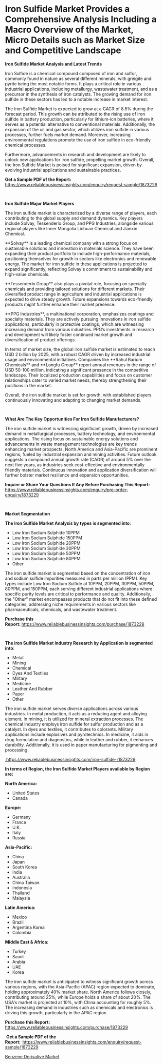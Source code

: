 <p><h1>Iron Sulfide Market Provides a Comprehensive Analysis Including a Macro Overview of the Market, Micro Details such as Market Size and Competitive Landscape</h1></p><p><strong>Iron Sulfide Market Analysis and Latest Trends</strong></p>
<p><p>Iron Sulfide is a chemical compound composed of iron and sulfur, commonly found in nature as several different minerals, with greigite and pyrite being the most notable forms. It plays a critical role in various industrial applications, including metallurgy, wastewater treatment, and as a precursor in the synthesis of iron catalysts. The growing demand for iron sulfide in these sectors has led to a notable increase in market interest.</p><p>The Iron Sulfide Market is expected to grow at a CAGR of 8.5% during the forecast period. This growth can be attributed to the rising use of iron sulfide in battery production, particularly for lithium-ion batteries, where it serves as a potential alternative to conventional materials. Additionally, the expansion of the oil and gas sector, which utilizes iron sulfide in various processes, further fuels market demand. Moreover, increasing environmental regulations promote the use of iron sulfide in eco-friendly chemical processes.</p><p>Furthermore, advancements in research and development are likely to unlock new applications for iron sulfide, propelling market growth. Overall, the Iron Sulfide Market is poised for significant expansion, driven by evolving industrial applications and sustainable practices.</p></p>
<p><strong>Get a Sample PDF of the Report:&nbsp;</strong> <a href="https://www.reliablebusinessinsights.com/enquiry/request-sample/1873229?utm_campaign=3298&utm_medium=2&utm_source=Github&utm_content=ia&utm_term=31032025&utm_id=iron-sulfide">https://www.reliablebusinessinsights.com/enquiry/request-sample/1873229</a></p>
<p>&nbsp;</p>
<p><strong>Iron Sulfide Major Market Players</strong></p>
<p><p>The iron sulfide market is characterized by a diverse range of players, each contributing to the global supply and demand dynamics. Key players include Solvay, Tessenderlo Group, and PPG Industries, alongside various regional players like Inner Mongolia Lichuan Chemical and Jianxin Chemical.</p><p>**Solvay** is a leading chemical company with a strong focus on sustainable solutions and innovation in materials science. They have been expanding their product portfolio to include high-performance materials, positioning themselves for growth in sectors like electronics and renewable energy. The market for iron sulfide in these applications is projected to expand significantly, reflecting Solvay's commitment to sustainability and high-value chemicals.</p><p>**Tessenderlo Group** also plays a pivotal role, focusing on specialty chemicals and providing tailored solutions for different markets. Their diversified product range in agriculture and industrial applications is expected to drive steady growth. Future expansions towards eco-friendly products might further enhance their market presence.</p><p>**PPG Industries**, a multinational corporation, emphasizes coatings and specialty materials. They are actively pursuing innovations in iron sulfide applications, particularly in protective coatings, which are witnessing increasing demand from various industries. PPG’s investments in research and development will likely foster continued market growth and diversification of product offerings.</p><p>In terms of market size, the global iron sulfide market is estimated to reach USD 2 billion by 2025, with a robust CAGR driven by increased industrial usage and environmental initiatives. Companies like **Rahul Barium Chemicals** and **Longfu Group** report annual revenues in the range of USD 50-100 million, indicating a significant presence in the competitive landscape. Their localized production capabilities and focus on customer relationships cater to varied market needs, thereby strengthening their positions in the market. </p><p>Overall, the iron sulfide market is set for growth, with established players continuously innovating and adapting to changing market demands.</p></p>
<p>&nbsp;</p>
<p><strong>What Are The Key Opportunities For Iron Sulfide Manufacturers?</strong></p>
<p><p>The iron sulfide market is witnessing significant growth, driven by increased demand in metallurgical processes, battery technology, and environmental applications. The rising focus on sustainable energy solutions and advancements in waste management technologies are key trends enhancing market prospects. North America and Asia-Pacific are prominent regions, fueled by industrial expansion and mining activities. Future outlook suggests a compound annual growth rate (CAGR) of around 5% over the next five years, as industries seek cost-effective and environmentally friendly materials. Continuous innovation and application diversification will further bolster market resilience and expansion opportunities.</p></p>
<p><strong>Inquire or Share Your Questions If Any Before Purchasing This Report:</strong> <a href="https://www.reliablebusinessinsights.com/enquiry/pre-order-enquiry/1873229?utm_campaign=3298&utm_medium=2&utm_source=Github&utm_content=ia&utm_term=31032025&utm_id=iron-sulfide">https://www.reliablebusinessinsights.com/enquiry/pre-order-enquiry/1873229</a></p>
<p>&nbsp;</p>
<p><strong>Market Segmentation</strong></p>
<p><strong>The Iron Sulfide Market Analysis by types is segmented into:</strong></p>
<p><ul><li>Low Iron Sodium Sulphide 10PPM</li><li>Low Iron Sodium Sulphide 150PPM</li><li>Low Iron Sodium Sulphide 20PPM</li><li>Low Iron Sodium Sulphide 30PPM</li><li>Low Iron Sodium Sulphide 50PPM</li><li>Low Iron Sodium Sulphide 80PPM</li><li>Other</li></ul></p>
<p><p>The iron sulfide market is segmented based on the concentration of iron and sodium sulfide impurities measured in parts per million (PPM). Key types include Low Iron Sodium Sulfide at 10PPM, 20PPM, 30PPM, 50PPM, 80PPM, and 150PPM, each serving different industrial applications where specific purity levels are critical to performance and quality. Additionally, the "Other" market encompasses products that do not fit into these defined categories, addressing niche requirements in various sectors like pharmaceuticals, chemicals, and wastewater treatment.</p></p>
<p><strong>Purchase this Report:&nbsp;</strong><a href="https://www.reliablebusinessinsights.com/purchase/1873229?utm_campaign=3298&utm_medium=2&utm_source=Github&utm_content=ia&utm_term=31032025&utm_id=iron-sulfide">https://www.reliablebusinessinsights.com/purchase/1873229</a></p>
<p>&nbsp;</p>
<p><strong>The Iron Sulfide Market Industry Research by Application is segmented into:</strong></p>
<p><ul><li>Metal</li><li>Mining</li><li>Chemical</li><li>Dyes And Textiles</li><li>Military</li><li>Medicine</li><li>Leather And Rubber</li><li>Paper</li><li>Other</li></ul></p>
<p><p>The iron sulfide market serves diverse applications across various industries. In metal production, it acts as a reducing agent and alloying element. In mining, it is utilized for mineral extraction processes. The chemical industry employs iron sulfide for sulfur production and as a catalyst. In dyes and textiles, it contributes to colorants. Military applications include explosives and pyrotechnics. In medicine, it aids in drug formulation and diagnostics, while in leather and rubber, it enhances durability. Additionally, it is used in paper manufacturing for pigmenting and processing.</p></p>
<p><a href="https://www.reliablebusinessinsights.com/iron-sulfide-r1873229?utm_campaign=3298&utm_medium=2&utm_source=Github&utm_content=ia&utm_term=31032025&utm_id=iron-sulfide">&nbsp;https://www.reliablebusinessinsights.com/iron-sulfide-r1873229</a></p>
<p><strong>In terms of Region, the Iron Sulfide Market Players available by Region are:</strong></p>
<p>
    <p> <strong> North America: </strong>
        <ul>
            <li>United States</li>
            <li>Canada</li>
        </ul>
        </p> 
    <p> <strong> Europe: </strong>
        <ul>
            <li>Germany</li>
            <li>France</li>
            <li>U.K.</li>
            <li>Italy</li>
            <li>Russia</li>
        </ul>
        </p> 
    <p> <strong> Asia-Pacific: </strong>
        <ul>
            <li>China</li>
            <li>Japan</li>
            <li>South Korea</li>
            <li>India</li>
            <li>Australia</li>
            <li>China Taiwan</li>
            <li>Indonesia</li>
            <li>Thailand</li>
            <li>Malaysia</li>
        </ul>
        </p> 
    <p> <strong> Latin America: </strong>
        <ul>
            <li>Mexico</li>
            <li>Brazil</li>
            <li>Argentina Korea</li>
            <li>Colombia</li>
        </ul>
        </p> 
    <p> <strong> Middle East & Africa: </strong>
        <ul>
            <li>Turkey</li>
            <li>Saudi</li>
            <li>Arabia</li>
            <li>UAE</li>
            <li>Korea</li>
        </ul>
    </p>
    </p>
<p><p>The iron sulfide market is anticipated to witness significant growth across various regions, with the Asia-Pacific (APAC) region expected to dominate, holding approximately 40% market share. North America follows closely, contributing around 25%, while Europe holds a share of about 20%. The USA's market is projected at 10%, with China accounting for roughly 5%. The increasing demand in industries such as chemicals and electronics is driving this growth, particularly in the APAC region.</p></p>
<p><strong>Purchase this Report: </strong><a href="https://www.reliablebusinessinsights.com/purchase/1873229?utm_campaign=3298&utm_medium=2&utm_source=Github&utm_content=ia&utm_term=31032025&utm_id=iron-sulfide">https://www.reliablebusinessinsights.com/purchase/1873229</a></p>
<p>&nbsp;<strong>Get a Sample PDF of the Report:&nbsp;&nbsp;</strong><a href="https://www.reliablebusinessinsights.com/enquiry/request-sample/1873229?utm_campaign=3298&utm_medium=2&utm_source=Github&utm_content=ia&utm_term=31032025&utm_id=iron-sulfide">https://www.reliablebusinessinsights.com/enquiry/request-sample/1873229</a></p>
<p><strong></strong></p>
<p><p><a href="https://github.com/nacrehuipie/Market-Research-Report-List-1/blob/main/benzene-derivative-market.md?utm_campaign=3298&utm_medium=2&utm_source=Github&utm_content=ia&utm_term=31032025&utm_id=iron-sulfide">Benzene Derivative Market</a></p></p>